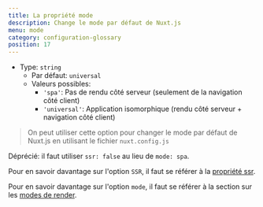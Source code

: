 ```yaml
---
title: La propriété mode
description: Change le mode par défaut de Nuxt.js
menu: mode
category: configuration-glossary
position: 17
---
```


- Type: `string`
  - Par défaut: `universal`
  - Valeurs possibles:
    - `'spa'`: Pas de rendu côté serveur (seulement de la navigation côté client)
    - `'universal'`: Application isomorphique (rendu côté serveur + navigation côté client)

> On peut utiliser cette option pour changer le mode par défaut de Nuxt.js en utilisant le fichier `nuxt.config.js`

<base-alert type="warning">

Déprécié: il faut utiliser `ssr: false` au lieu de `mode: spa`.

</base-alert>

<base-alert type="next">

Pour en savoir davantage sur l'option `SSR`, il faut se référer à la [propriété ssr](/docs/2.x//configuration-glossary/configuration-ssr).

</base-alert>

<base-alert type="next">

Pour en savoir davantage sur l'option `mode`, il faut se référer à la section sur les [modes de render](/docs/2.x//features/rendering-modes).

</base-alert>
